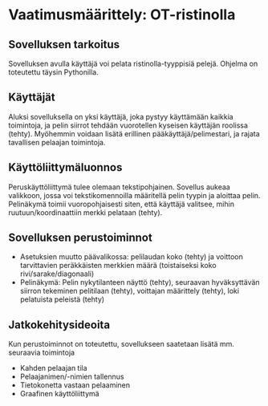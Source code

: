 # Vaatimusmäärittely: OT-ristinolla

## Sovelluksen tarkoitus

Sovelluksen avulla käyttäjä voi pelata ristinolla-tyyppisiä pelejä. Ohjelma on toteutettu täysin Pythonilla.

## Käyttäjät

Aluksi sovelluksella on yksi käyttäjä, joka pystyy käyttämään kaikkia toimintoja, ja pelin siirrot tehdään vuorotellen kyseisen käyttäjän roolissa (tehty). Myöhemmin voidaan lisätä erillinen pääkäyttäjä/pelimestari, ja rajata tavallisen pelaajan toimintoja.

## Käyttöliittymäluonnos

Peruskäyttöliittymä tulee olemaan tekstipohjainen. Sovellus aukeaa valikkoon, jossa voi tekstikomennoilla määritellä pelin tyypin ja aloittaa pelin. Pelinäkymä toimii vuoropohjaisesti siten, että käyttäjä valitsee, mihin ruutuun/koordinaattiin merkki pelataan (tehty).

## Sovelluksen perustoiminnot
- Asetuksien muutto päävalikossa: pelilaudan koko (tehty) ja voittoon tarvittavien peräkkäisten merkkien määrä (toistaiseksi koko rivi/sarake/diagonaali)
- Pelinäkymä: Pelin nykytilanteen näyttö (tehty), seuraavan hyväksyttävän siirron tekeminen pelitilaan (tehty), voittajan määrittely (tehty), loki pelatuista peleistä (tehty)

## Jatkokehitysideoita
Kun perustoiminnot on toteutettu, sovellukseen saatetaan lisätä mm. seuraavia toimintoja
- Kahden pelaajan tila
- Pelaajanimen/-nimien tallennus
- Tietokonetta vastaan pelaaminen
- Graafinen käyttöliittymä
